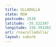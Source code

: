 ```yaml
---
title: ULLADULLA
state: NSW
postcode: 2539
latitude: -35.522387
longitude: 150.393202
url: /nsw/ulladulla/
layout: suburb
---
```


